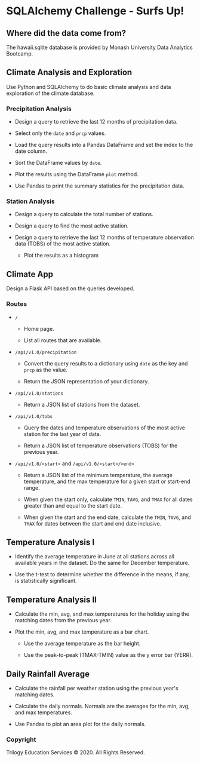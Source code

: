 # SQLAlchemy Challenge - Surfs Up!


## Where did the data come from?

The hawaii.sqlite database is provided by Monash University Data Analytics Bootcamp.


## Climate Analysis and Exploration

Use Python and SQLAlchemy to do basic climate analysis and data exploration of the climate database. 

### Precipitation Analysis

* Design a query to retrieve the last 12 months of precipitation data.

* Select only the `date` and `prcp` values.

* Load the query results into a Pandas DataFrame and set the index to the date column.

* Sort the DataFrame values by `date`.

* Plot the results using the DataFrame `plot` method.

* Use Pandas to print the summary statistics for the precipitation data.

### Station Analysis

* Design a query to calculate the total number of stations.

* Design a query to find the most active station.

* Design a query to retrieve the last 12 months of temperature observation data (TOBS) of the most active station.

  * Plot the results as a histogram


## Climate App

Design a Flask API based on the queries developed.

### Routes

* `/`

  * Home page.

  * List all routes that are available.

* `/api/v1.0/precipitation`

  * Convert the query results to a dictionary using `date` as the key and `prcp` as the value.

  * Return the JSON representation of your dictionary.

* `/api/v1.0/stations`

  * Return a JSON list of stations from the dataset.

* `/api/v1.0/tobs`

  * Query the dates and temperature observations of the most active station for the last year of data.
  
  * Return a JSON list of temperature observations (TOBS) for the previous year.

* `/api/v1.0/<start>` and `/api/v1.0/<start>/<end>`

  * Return a JSON list of the minimum temperature, the average temperature, and the max temperature for a given start or start-end range.

  * When given the start only, calculate `TMIN`, `TAVG`, and `TMAX` for all dates greater than and equal to the start date.

  * When given the start and the end date, calculate the `TMIN`, `TAVG`, and `TMAX` for dates between the start and end date inclusive.


## Temperature Analysis I

* Identify the average temperature in June at all stations across all available years in the dataset. Do the same for December temperature.

* Use the t-test to determine whether the difference in the means, if any, is statistically significant.


## Temperature Analysis II

* Calculate the min, avg, and max temperatures for the holiday using the matching dates from the previous year.

* Plot the min, avg, and max temperature as a bar chart.

  * Use the average temperature as the bar height.

  * Use the peak-to-peak (TMAX-TMIN) value as the y error bar (YERR).
  

## Daily Rainfall Average

* Calculate the rainfall per weather station using the previous year's matching dates.

* Calculate the daily normals. Normals are the averages for the min, avg, and max temperatures.

* Use Pandas to plot an area plot for the daily normals.


### Copyright

Trilogy Education Services © 2020. All Rights Reserved.

